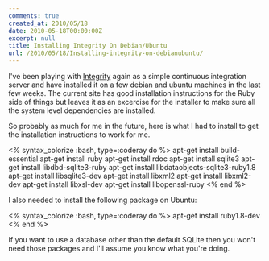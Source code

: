 ```yaml
---
comments: true
created_at: 2010/05/18
date: 2010-05-18T00:00:00Z
excerpt: null
title: Installing Integrity On Debian/Ubuntu
url: /2010/05/18/Installing-integrity-on-debianubuntu/
---
```


I've been playing with [Integrity](http://integrityapp.com) again as a simple continuous integration server and have installed it on a few debian and ubuntu machines in the last few weeks. The current site has good installation instructions for the Ruby side of things but leaves it as an excercise for the installer to make sure all the system level dependencies are installed.

So probably as much for me in the future, here is what I had to install to get the installation instructions to work for me.

<% syntax_colorize :bash, type=:coderay do %>
apt-get install build-essential
apt-get install ruby
apt-get install rdoc
apt-get install sqlite3
apt-get install libdbd-sqlite3-ruby
apt-get install libdataobjects-sqlite3-ruby1.8 
apt-get install libsqlite3-dev
apt-get install libxml2
apt-get install libxml2-dev
apt-get install libxsl-dev
apt-get install libopenssl-ruby
<% end %>

I also needed to install the following package on Ubuntu:

<% syntax_colorize :bash, type=:coderay do %>
apt-get install ruby1.8-dev
<% end %>

If you want to use a database other than the default SQLite then you won't need those packages and I'll assume you know what you're doing.
